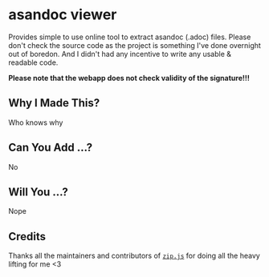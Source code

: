 # asandoc viewer

Provides simple to use online tool to extract asandoc (.adoc) files. Please don't
check the source code as the project is something I've done overnight out of
boredon. And I didn't had any incentive to write any usable & readable code.

**Please note that the webapp does not check validity of the signature!!!**

## Why I Made This?

Who knows why

## Can You Add ...?

No

## Will You ...?

Nope

## Credits

Thanks all the maintainers and contributors of [`zip.js`](https://github.com/gildas-lormeau/zip.js) for doing all the heavy lifting for me <3

